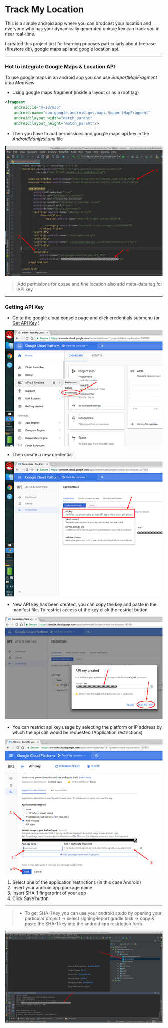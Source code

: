 # Track My Location
This is a simple android app where you can brodcast your location and everyone who has your dynamically generated unique key can track you in near real-time.

I created this project just for learning puposes particularly about firebase (firestore db), google maps api and google location api.

***
### Hot to integrate Google Maps & Location API
To use google maps in an android app you can use *SupportMapFragment* atau *MapView*

- Using google maps fragment (inside a layout or as a root tag)
 
```xml
<fragment
	android:id="@+id/map"
	android:name="com.google.android.gms.maps.SupportMapFragment"
	android:layout_width="match_parent"
	android:layout_height="match_parent"/>
```

- Then you have to add permissions and google maps api key in the *AndroidManifest.xml* file

![](images/as_1.png)
> Add permisions for coase and fine location also add meta-data tag for API key

***
### Getting API Key
- Go to the google cloud console page and click credentials submenu (or [Get API Key](https://developers.google.com/maps/documentation/android-api/signup) )

![](images/ga_1.png)

- Then create a new credential


![](images/ga_2.png)


- New API key has been created, you can copy the key and paste in the manifest file. To restrict access of the key click the restrict button

![](images/ga_3.png)


- You can restrict api key usage by selecting the platform or IP address by which the api call would be requested (Application restrictions)

![](images/ga_4.png)

1. Select one of the application restrictions (in this case Android)
2. Insert your android app package name
3. Insert SHA-1 fingerprint of your app
4. Click Save button

___
> - To get SHA-1 key you can use your android studo by opening your particular project -> select signingReport gradle task -> copy & paste the SHA-1 key into the android app restriction form

![](images/as_2.png)
